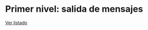 # Primer nivel: salida de mensajes

[Ver listado](https://resisted-rainforest-8d9.notion.site/Retos-f82eb1d984b24fb2b9de15366a4ffe9e)
